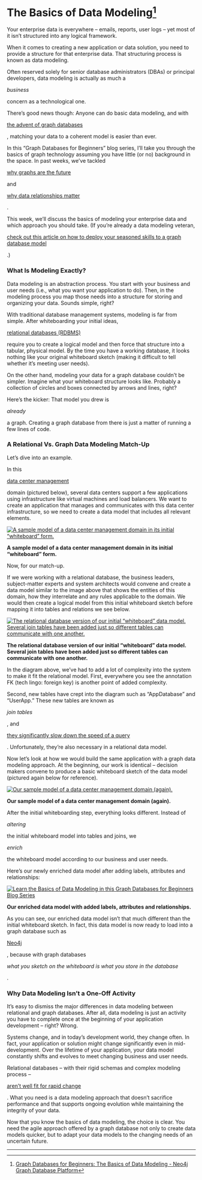 # The Basics of Data Modeling[^1]

Your enterprise data is everywhere – emails, reports, user logs – yet most of it isn’t structured into any logical framework.

  


  


When it comes to creating a new application or data solution, you need to provide a structure for that enterprise data. That structuring process is known as data modeling.

  


  


Often reserved solely for senior database administrators \(DBAs\) or principal developers, data modeling is actually as much a

_business_

concern as a technological one.

  


  


There’s good news though: Anyone can do basic data modeling, and with

[the advent of graph databases](http://neo4j.com/developer/graph-database/)

, matching your data to a coherent model is easier than ever.

  


  


In this “Graph Databases for Beginners” blog series, I’ll take you through the basics of graph technology assuming you have little \(or no\) background in the space. In past weeks, we’ve tackled

[why graphs are the future](http://neo4j.com/blog/why-graph-databases-are-the-future/)

and

[why data relationships matter](http://neo4j.com/blog/why-graph-data-relationships-matter/)

.

  


  


This week, we’ll discuss the basics of modeling your enterprise data and which approach you should take. \(If you’re already a data modeling veteran,

[check out this article on how to deploy your seasoned skills to a graph database model](http://neo4j.com/developer/guide-data-modeling/)

.\)

  


  


### What Is Modeling Exactly?

  


Data modeling is an abstraction process. You start with your business and user needs \(i.e., what you want your application to do\). Then, in the modeling process you map those needs into a structure for storing and organizing your data. Sounds simple, right?

  


  


With traditional database management systems, modeling is far from simple. After whiteboarding your initial ideas,

[relational databases \(RDBMS\)](http://neo4j.com/developer/graph-db-vs-rdbms/)

require you to create a logical model and then force that structure into a tabular, physical model. By the time you have a working database, it looks nothing like your original whiteboard sketch \(making it difficult to tell whether it’s meeting user needs\).

  


  


On the other hand, modeling your data for a graph database couldn’t be simpler. Imagine what your whiteboard structure looks like. Probably a collection of circles and boxes connected by arrows and lines, right?

  


  


Here’s the kicker: That model you drew is

_already_

a graph. Creating a graph database from there is just a matter of running a few lines of code.

  


  


### A Relational Vs. Graph Data Modeling Match-Up

  


Let’s dive into an example.

  


  


In this

[data center management](http://neo4j.com/use-cases/network-and-it-operations/)

domain \(pictured below\), several data centers support a few applications using infrastructure like virtual machines and load balancers. We want to create an application that manages and communicates with this data center infrastructure, so we need to create a data model that includes all relevant elements.

  


  


[![](https://s3.amazonaws.com/dev.assets.neo4j.com/wp-content/uploads/data-center-data-model-1.jpg "A sample model of a data center management domain in its initial “whiteboard” form.")](https://s3.amazonaws.com/dev.assets.neo4j.com/wp-content/uploads/data-center-data-model-1.jpg)

**A sample model of a data center management domain in its initial “whiteboard” form.**

Now, for our match-up.

  


  


If we were working with a relational database, the business leaders, subject-matter experts and system architects would convene and create a data model similar to the image above that shows the entities of this domain, how they interrelate and any rules applicable to the domain. We would then create a logical model from this initial whiteboard sketch before mapping it into tables and relations we see below.

  


  


[![](https://s3.amazonaws.com/dev.assets.neo4j.com/wp-content/uploads/relational-database-data-model.jpg "The relational database version of our initial “whiteboard” data model. Several join tables have been added just so different tables can communicate with one another.")](https://s3.amazonaws.com/dev.assets.neo4j.com/wp-content/uploads/relational-database-data-model.jpg)

**The relational database version of our initial “whiteboard” data model. Several join tables have been added just so different tables can communicate with one another.**

In the diagram above, we’ve had to add a lot of complexity into the system to make it fit the relational model. First, everywhere you see the annotation FK \(tech lingo: foreign key\) is another point of added complexity.

  


  


Second, new tables have crept into the diagram such as “AppDatabase” and “UserApp.” These new tables are known as

_join tables_

, and

[they significantly slow down the speed of a query](http://neo4j.com/resources/wp-overcoming-sql-strain/)

. Unfortunately, they’re also necessary in a relational data model.

  


  


Now let’s look at how we would build the same application with a graph data modeling approach. At the beginning, our work is identical – decision makers convene to produce a basic whiteboard sketch of the data model \(pictured again below for reference\).

  


  


[![](https://s3.amazonaws.com/dev.assets.neo4j.com/wp-content/uploads/data-center-data-model-2.jpg "Our sample model of a data center management domain \(again\).")](https://s3.amazonaws.com/dev.assets.neo4j.com/wp-content/uploads/data-center-data-model-2.jpg)

**Our sample model of a data center management domain \(again\).**

After the initial whiteboarding step, everything looks different. Instead of

_altering_

the initial whiteboard model into tables and joins, we

_enrich_

the whiteboard model according to our business and user needs.

  


  


Here’s our newly enriched data model after adding labels, attributes and relationships:

  


  


[![](https://s3.amazonaws.com/dev.assets.neo4j.com/wp-content/uploads/graph-databases-for-beginners-data-modeling-basics.jpg "Learn the Basics of Data Modeling in this Graph Databases for Beginners Blog Series")](https://s3.amazonaws.com/dev.assets.neo4j.com/wp-content/uploads/graph-databases-for-beginners-data-modeling-basics.jpg)

**Our enriched data model with added labels, attributes and relationships.**

As you can see, our enriched data model isn’t that much different than the initial whiteboard sketch. In fact, this data model is now ready to load into a graph database such as

[Neo4j](http://neo4j.com/product/)

, because with graph databases

_what you sketch on the whiteboard is what you store in the database_

.

  


  


### Why Data Modeling Isn’t a One-Off Activity

  


It’s easy to dismiss the major differences in data modeling between relational and graph databases. After all, data modeling is just an activity you have to complete once at the beginning of your application development – right? Wrong.

  


  


Systems change, and in today’s development world, they change often. In fact, your application or solution might change significantly even in mid-development. Over the lifetime of your application, your data model constantly shifts and evolves to meet changing business and user needs.

  


  


Relational databases – with their rigid schemas and complex modeling process –

[aren’t well fit for rapid change](http://neo4j.com/blog/five-signs-to-give-up-relational-database/)

. What you need is a data modeling approach that doesn’t sacrifice performance and that supports ongoing evolution while maintaining the integrity of your data.

  


  


  


Now that you know the basics of data modeling, the choice is clear. You need the agile approach offered by a graph database not only to create data models quicker, but to adapt your data models to the changing needs of an uncertain future.

---



[^1]: [Graph Databases for Beginners: The Basics of Data Modeling - Neo4j Graph Database Platform](https://neo4j.com/blog/data-modeling-basics/)

